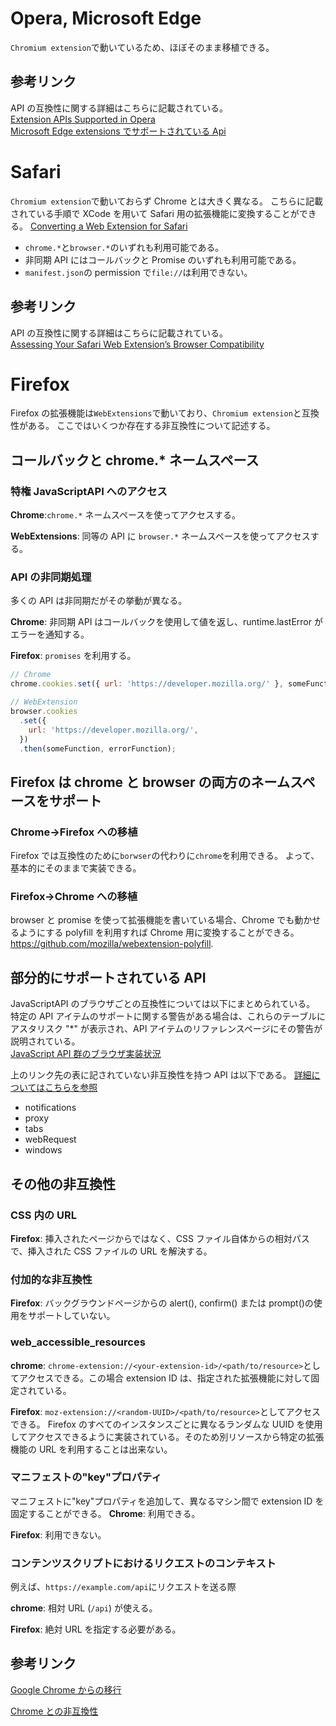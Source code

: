 # Opera, Microsoft Edge

`Chromium extension`で動いているため、ほぼそのまま移植できる。

## 参考リンク

API の互換性に関する詳細はこちらに記載されている。  
[Extension APIs Supported in Opera](https://dev.opera.com/extensions/apis/)  
[Microsoft Edge extensions でサポートされている Api](https://docs.microsoft.com/ja-jp/microsoft-edge/extensions-chromium/developer-guide/api-support)

# Safari

`Chromium extension`で動いておらず Chrome とは大きく異なる。
こちらに記載されている手順で XCode を用いて Safari 用の拡張機能に変換することができる。
[Converting a Web Extension for Safari](https://developer.apple.com/documentation/safariservices/safari_web_extensions/converting_a_web_extension_for_safari)

- `chrome.*`と`browser.*`のいずれも利用可能である。
- 非同期 API にはコールバックと Promise のいずれも利用可能である。
- `manifest.json`の permission で`file://`は利用できない。

## 参考リンク

API の互換性に関する詳細はこちらに記載されている。  
[Assessing Your Safari Web Extension’s Browser Compatibility](https://developer.apple.com/documentation/safariservices/safari_web_extensions/assessing_your_safari_web_extension_s_browser_compatibility)

# Firefox

Firefox の拡張機能は`WebExtensions`で動いており、`Chromium extension`と互換性がある。
ここではいくつか存在する非互換性について記述する。

## コールバックと chrome.\* ネームスペース

### 特権 JavaScriptAPI へのアクセス

**Chrome**:`chrome.*` ネームスペースを使ってアクセスする。

**WebExtensions**: 同等の API に `browser.*` ネームスペースを使ってアクセスする。

### API の非同期処理

多くの API は非同期だがその挙動が異なる。

**Chrome**: 非同期 API はコールバックを使用して値を返し、runtime.lastError がエラーを通知する。

**Firefox**: `promises` を利用する。

```js
// Chrome
chrome.cookies.set({ url: 'https://developer.mozilla.org/' }, someFunction);

// WebExtension
browser.cookies
  .set({
    url: 'https://developer.mozilla.org/',
  })
  .then(someFunction, errorFunction);
```

## Firefox は chrome と browser の両方のネームスペースをサポート

### Chrome->Firefox への移植

Firefox では互換性のために`borwser`の代わりに`chrome`を利用できる。
よって、基本的にそのままで実装できる。

### Firefox->Chrome への移植

browser と promise を使って拡張機能を書いている場合、Chrome でも動かせるようにする polyfill を利用すれば Chrome 用に変換することができる。 https://github.com/mozilla/webextension-polyfill.

## 部分的にサポートされている API

JavaScriptAPI のブラウザごとの互換性については以下にまとめられている。
特定の API アイテムのサポートに関する警告がある場合は、これらのテーブルにアスタリスク "\*" が表示され、API アイテムのリファレンスページにその警告が説明されている。  
[JavaScript API 群のブラウザ実装状況](https://developer.mozilla.org/ja/docs/Mozilla/Add-ons/WebExtensions/Browser_support_for_JavaScript_APIs)

上のリンク先の表に記されていない非互換性を持つ API は以下である。
[詳細についてはこちらを参照](https://developer.mozilla.org/ja/docs/Mozilla/Add-ons/WebExtensions/Chrome_incompatibilities#partially_supported_apis)

- notifications
- proxy
- tabs
- webRequest
- windows

## その他の非互換性

### CSS 内の URL

**Firefox**: 挿入されたページからではなく、CSS ファイル自体からの相対パスで、挿入された CSS ファイルの URL を解決する。

### 付加的な非互換性

**Firefox**: バックグラウンドページからの alert(), confirm() または prompt()の使用をサポートしていない。

### web_accessible_resources

**chrome**: `chrome-extension://<your-extension-id>/<path/to/resource>`としてアクセスできる。この場合 extension ID は、指定された拡張機能に対して固定されている。

**Firefox**: `moz-extension://<random-UUID>/<path/to/resource>`としてアクセスできる。
Firefox のすべてのインスタンスごとに異なるランダムな UUID を使用してアクセスできるように実装されている。そのため別リソースから特定の拡張機能の URL を利用することは出来ない。

### マニフェストの"key"プロパティ

マニフェストに"key"プロパティを追加して、異なるマシン間で extension ID を固定することができる。
**Chrome**: 利用できる。

**Firefox**: 利用できない。

### コンテンツスクリプトにおけるリクエストのコンテキスト

例えば、`https://example.com/api`にリクエストを送る際

**chrome**: 相対 URL (`/api`) が使える。

**Firefox**: 絶対 URL を指定する必要がある。

## 参考リンク

[Google Chrome からの移行](https://developer.mozilla.org/ja/docs/orphaned/Mozilla/Add-ons/WebExtensions/Porting_a_Google_Chrome_extension)

[Chrome との非互換性](https://developer.mozilla.org/ja/docs/Mozilla/Add-ons/WebExtensions/Chrome_incompatibilities)

